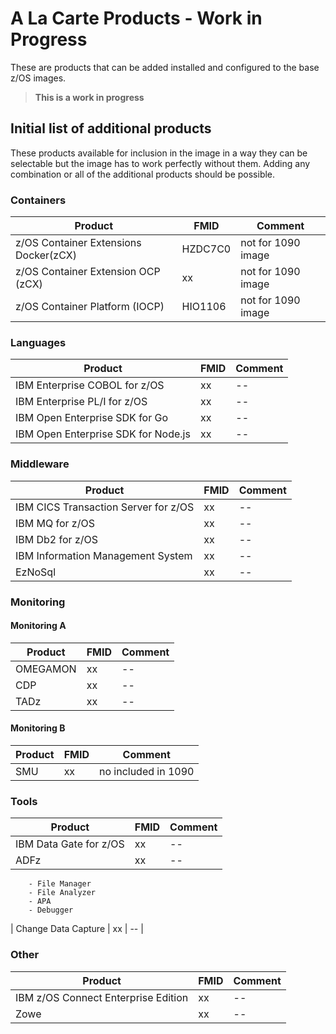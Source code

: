 # A La Carte Products - Work in Progress
These are products that can be added installed and configured to the base z/OS images.

> **This is a work in progress**

## Initial list of additional products 

These products available for inclusion in the image in a way they can be selectable but the image has to work perfectly without them.  Adding any combination or all of the additional products should be possible. 

### Containers
| Product | FMID | Comment |
| ------- | ---- | ------- |
| z/OS Container Extensions Docker(zCX) | HZDC7C0 | not for 1090 image  |
| z/OS Container Extension OCP (zCX) | xx | not for 1090 image  | 
| z/OS Container Platform (IOCP) |  HIO1106 | not for 1090 image |
### Languages 
| Product | FMID | Comment |
| ------- | ---- | ------- |
| IBM Enterprise COBOL for z/OS | xx | -- |
| IBM Enterprise PL/I for z/OS | xx | -- |
| IBM Open Enterprise SDK for Go | xx | -- |
| IBM Open Enterprise SDK for Node.js | xx | -- |

### Middleware
| Product | FMID | Comment |
| ------- | ---- | ------- |
| IBM CICS Transaction Server for z/OS | xx | -- |
| IBM MQ for z/OS | xx | -- |
| IBM Db2 for z/OS| xx | -- |
| IBM Information Management System | xx | -- |
| EzNoSql | xx | -- |

### Monitoring
#### Monitoring A
| Product | FMID | Comment |
| ------- | ---- | ------- | 
| OMEGAMON | xx | -- |
| CDP | xx | -- |
| TADz | xx | -- |

#### Monitoring B
| Product | FMID | Comment |
| ------- | ---- | ------- |
| SMU | xx | no included in 1090 |

### Tools
| Product | FMID | Comment |
| ------- | ---- | ------- |
| IBM Data Gate for z/OS | xx | -- |
| ADFz | xx | -- |
        - File Manager
        - File Analyzer 
        - APA
        - Debugger
| Change Data Capture | xx | -- |

### Other
| Product | FMID | Comment |
| ------- | ---- | ------- |
| IBM z/OS Connect Enterprise Edition | xx | -- |
| Zowe | xx | -- |